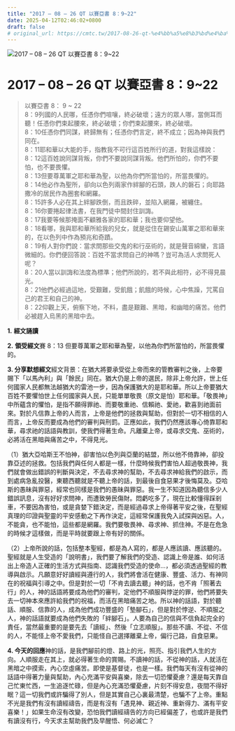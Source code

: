 ```yaml
---
title: "2017 – 08 – 26 QT 以賽亞書 8：9~22"
date: 2025-04-12T02:46:02+0800
draft: false
# original_url: https://cmtc.tw/2017-08-26-qt-%e4%bb%a5%e8%b3%bd%e4%ba%9e%e6%9b%b8-8%ef%bc%9a922
---
```


![2017 – 08 – 26 QT 以賽亞書 8：9\~22](/images/qt.jpg   "2017 – 08 – 26 QT 以賽亞書 8：9\~22")

# 2017 – 08 – 26 QT 以賽亞書 8：9\~22

> 以賽亞書 8： 9 ~ 22  
> 8：9列國的人民哪，任憑你們喧嚷，終必破壞；遠方的眾人哪，當側耳而聽！任憑你們束起腰來，終必破壞；你們束起腰來，終必破壞。  
> 8：10任憑你們同謀，終歸無有；任憑你們言定，終不成立；因為神與我們同在。  
> 8：11耶和華以大能的手，指教我不可行這百姓所行的道，對我這樣說：  
> 8：12這百姓說同謀背叛，你們不要說同謀背叛。他們所怕的，你們不要怕，也不要畏懼。  
> 8：13但要尊萬軍之耶和華為聖，以他為你們所當怕的，所當畏懼的。  
> 8：14他必作為聖所，卻向以色列兩家作絆腳的石頭，跌人的磐石；向耶路撒冷的居民作為圈套和網羅。  
> 8：15許多人必在其上絆腳跌倒，而且跌碎，並陷入網羅，被纏住。  
> 8：16你要捲起律法書，在我門徒中間封住訓誨。  
> 8：17我要等候那掩面不顧雅各家的耶和華；我也要仰望他。  
> 8：18看哪，我與耶和華所給我的兒女，就是從住在錫安山萬軍之耶和華來的，在以色列中作為預兆和奇蹟。  
> 8：19有人對你們說：當求問那些交鬼的和行巫術的，就是聲音綿蠻，言語微細的。你們便回答說：百姓不當求問自己的神嗎？豈可為活人求問死人呢？  
> 8：20人當以訓誨和法度為標準；他們所說的，若不與此相符，必不得見晨光。  
> 8：21他們必經過這地，受艱難，受飢餓；飢餓的時候，心中焦躁，咒罵自己的君王和自己的神。  
> 8：22仰觀上天，俯察下地，不料，盡是艱難、黑暗，和幽暗的痛苦。他們必被趕入烏黑的黑暗中去。

**1.** **經文誦讀**

**2.** **領受經文**賽 8：13 但要尊萬軍之耶和華為聖，以他為你們所當怕的，所當畏懼的。

**3. 分享默想經文**經文背景：在猶大將要承受從上帝而來的管教審判之後，上帝要賜下「以馬內利」與「餘民」同在。猶大仍是上帝的選民，除非上帝允許，世上任何國家人民都無法越猶大的雷池一步，因為保護猶大的是耶和華。所以上帝要猶大百姓不要懼怕世上任何國家與人民，只能單單敬畏（原文是怕）耶和華。「敬畏神」中所蘊含的懼怕，是指不願得罪祂、而要敬重祂、信賴祂、愛祂，歡喜到祂面前來。對於凡信靠上帝的人而言，上帝是他們的拯救與幫助，但對於一切不相信的人而言，上帝反而要成為他們的審判與刑罰。正應如此，我們仍然應該專心倚靠耶和華，尋求祂的話語與教訓，使我們得著生命。凡離棄上帝，或尋求交鬼、巫術的，必將活在黑暗與痛苦之中，不得見光。

（1）猶大亞哈斯王不怕神，卻害怕以色列與亞蘭的結盟，所以他不倚靠神，卻投靠亞述的拯救。包括我們與任何人都是一樣，什麼時候我們害怕人超過敬畏神，我們就會做出錯誤的判斷與決定，不去尋求神的幫助，不去尋求神給我們的啟示，而到處病急亂投醫，東聽西聽就是不聽上帝的話，到最後自食惡果才後悔莫及。亞哈斯的愚昧與罪惡，經常也同樣是我們的愚昧與罪惡。我一生不知道因為聽信多少人錯誤訊息，沒有好好求問神，而遭致勞民傷財。悶虧吃多了，現在比較懂得踩剎車，不要因為害怕，或是貪婪下錯決定，而是經過尋求上帝得著平安之後，在聖經真理的印證與聖靈的平安感動之下再作決定，這經常保護我免入試探與凶惡。人，不能貪，也不能怕，這些都是網羅。我們要敬畏神、尋求神、抓住神。不是在危急的時候才這樣做，而是平時就要跟上帝有好的關係。

（2）上帝所說的話，包括整本聖經，都是為人寫的，都是人應該讀、應該聽的。聖經就是人生受造的「說明書」，我們要了解我們的受造、認識上帝是誰、如何活出上帝造人正確的生活方式與指南、認識我們受造的使命…，都必須透過聖經的教導與啟示。凡願意好好讀經與遵行的人，我們將會活在健康、豐盛、活力、有神同在的祝福與引導之中。但是對於一切「不肯去讀去聽」神的話，也不肯「照著去行」的人，神的話語將要成為他們的審判，定他們不順服與悖逆的罪，他們將要失去一切神本來應許給我們的祝福，而活在黑暗痛苦之地。所以神的話語，對於聽話、順服、信靠的人，成為他們成功豐盛的「墊腳石」，但是對於悖逆、不順服之人，神的話語就要成為他們失敗的「絆腳石」。人要為自己的信與不信負起完全的責任，當然最重要的是要先去「讀經」、然後「立志順服」。那些不讀、不從、不信的人，不能怪上帝不愛我們，只能怪自己選擇離棄上帝，偏行己路，自食惡果。

**4. 今天的回應**神的話，是我們腳前的燈、路上的光，照亮、指引我們人生的方向。人順服走在其上，就必得著生命的賞賜。不讀神的話，不從神的話，人就活在黑暗之中摸索，內心空虛痛苦。即使是基督徒，也是一樣。我們每天有沒有從神的話語中得著力量與幫助，內心充滿平安與喜樂，除去一切恐懼憂慮？還是每天靠自己忙東忙西，一生追逐忙碌，但是內心充滿恐懼憂慮，片刻不得安息，夜間不得好眠？這一切我們或許騙得了別人，但是其實自己心裏最清楚，也騙不了上帝。重點不光是我們有沒有讀經禱告，而是有沒有「遇見神、親近神、重新得力、滿有平安喜樂！」如果生命沒有改變，恐怕我們讀經禱告的方向已經偏差了，也或許是我們有讀沒有行，今天求主幫助我們及早醒悟、何必滅亡？